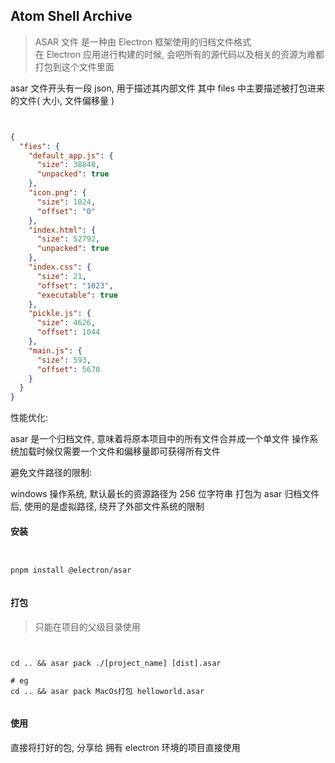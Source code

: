 ## Atom Shell Archive

> ASAR 文件 是一种由 Electron 框架使用的归档文件格式 \
> 在 Electron 应用进行构建的时候, 会吧所有的源代码以及相关的资源为难都打包到这个文件里面

asar 文件开头有一段 json, 用于描述其内部文件
其中 files 中主要描述被打包进来的文件( 大小, 文件偏移量 )

```json


{
  "fies": {
    "default_app.js": {
      "size": 38848,
      "unpacked": true
    },
    "icon.png": {
      "size": 1024,
      "offset": "0"
    },
    "index.html": {
      "size": 52792,
      "unpacked": true
    },
    "index.css": {
      "size": 21,
      "offset": "1023",
      "executable": true
    },
    "pickle.js": {
      "size": 4626,
      "offset": 1044
    },
    "main.js": {
      "size": 593,
      "offset": 5670
    }
  }
}


```


性能优化:

asar 是一个归档文件, 意味着将原本项目中的所有文件合并成一个单文件
操作系统加载时候仅需要一个文件和偏移量即可获得所有文件

避免文件路径的限制:

windows 操作系统, 默认最长的资源路径为 256 位字符串
打包为 asar 归档文件后, 使用的是虚拟路径, 绕开了外部文件系统的限制


#### 安装

```shell


pnpm install @electron/asar


```

#### 打包

> 只能在项目的父级目录使用

```shell


cd .. && asar pack ./[project_name] [dist].asar

# eg
cd .. && asar pack MacOs打包 helloworld.asar


```
#### 使用

直接将打好的包, 分享给 拥有 electron 环境的项目直接使用

